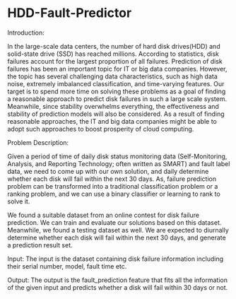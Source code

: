 # HDD-Fault-Predictor

Introduction:

In the large-scale data centers, the number of hard disk drives(HDD) and solid-state drive (SSD) has reached millions. According to statistics, disk failures account for the largest proportion of all failures. Prediction of disk failures has been an important topic for IT or big data companies.
However, the topic has several challenging data characteristics, such as high data noise, extremely imbalanced classification, and time-varying features. Our target is to spend more time on solving these problems as a goal of finding a reasonable approach to predict disk failures in such a large scale system.  Meanwhile, since stability overwhelms everything, the effectiveness and stability of prediction models will also be considered. As a result of finding reasonable approaches, the IT and big data companies might be able to adopt such approaches to boost prosperity of cloud computing.

Problem Description:

Given a period of time of daily disk status monitoring data (Self-Monitoring, Analysis, and Reporting Technology; often written as SMART) and fault label data, we need to come up with our own solution, and daily determine whether each disk will fail within the next 30 days. As, failure prediction problem can be transformed into a traditional classification problem or a ranking problem, and we can use a binary classifier or learning to rank to solve it.

We found a suitable dataset from an online contest for disk failure prediction. We can train and evaluate our solutions based on this dataset. Meanwhile, we found a testing dataset as well. We are expected to diurnally determine whether each disk will fail within the next 30 days, and generate a prediction result set.


Input: 
The input is the dataset containing disk failure information including their serial number, model, fault time etc. 

Output:
The output is the fault_prediction feature that fits all the information of the given input and predicts whether a disk will fail within 30 days or not.


